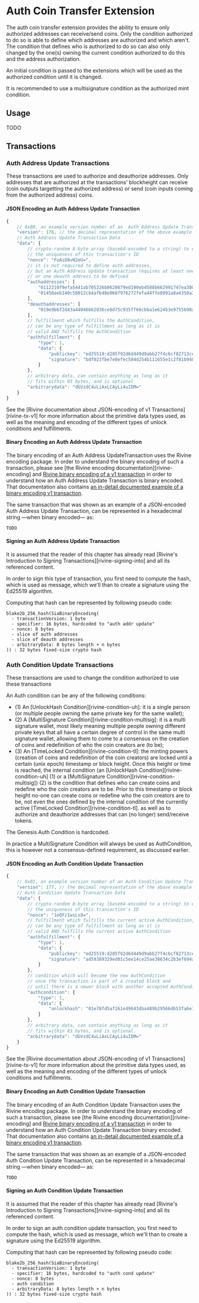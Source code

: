 # Auth Coin Transfer Extension

The auth coin transfer extension provides the ability to ensure only authorized addresses can receive/send coins.
Only the condition authorized to do so is able to define which addresses are authorized and which aren't.
The condition that defines who is authorized to do so can also only changed by the one(s) owning the current
condition authorized to do this and the address authorization.

An initial condition is passed to the extensions which will be used as the authorized condition until it is changed.

It is recommended to use a multisignature condition as the authorized mint condition.

## Usage

TODO

## Transactions

### Auth Address Update Transactions

These transactions are used to authorize and deauthorize addresses. Only addresses that are authorized at the transactions' blockheight
can receive (coin outputs targetting the authorized address) or send (coin inputs coming from the authorized address) coins.

#### JSON Encoding an Auth Address Update Transaction

```javascript
{
	// 0xB0, an example version number of an  Auth Address Update Transaction
	"version": 176, // the decimal representation of the above example version number
	// Auth Address Update Transaction Data
	"data": {
		// crypto-random 8-byte array (base64-encoded to a string) to ensure
		// the uniqueness of this transaction's ID
		"nonce": "FoAiO8vN2eU=",
		// it is not required to define auth addresses,
		// but an Auth Address Update transaction requires at least one auth address
		// or one deauth address to be defined
		"authaddresses": [
			"0112210f9efa5441ab705226b0628679ed190eb4588b662991747ea3809d93932c7b41cbe4b732",
			"01450aeb140c58012cb4afb48e068f976272fefa44ffe0991a8a4350a3687558d66c8fc753c37e",
		],
		"deauthaddresses": [
			"019e9b6f2d43a44046b62836ce8d75c935ff66cbba1e624b3e9755b98ac176a08dac5267b2c8ee",
		],
		// fulfillment which fulfills the AuthCondition,
		// can be any type of fulfillment as long as it is
		// valid AND fulfills the AuthCondition
		"authfulfillment": {
			"type": 1,
			"data": {
				"publickey": "ed25519:d285f92d6d449d9abb27f4c6cf82713cec0696d62b8c123f1627e054dc6d7780",
				"signature": "bdf023fbe7e0efec584d254b111655e1c2f81b9488943c3a712b91d9ad3a140cb0949a8868c5f72e08ccded337b79479114bdb4ed05f94dfddb359e1a6124602"
			}
		},
		// arbitrary data, can contain anything as long as it
		// fits within 83 bytes, and is optional
		"arbitrarydata": "dGVzdC4uLiAxLCAyLi4uIDM="
	}
}
```

See the [Rivine documentation about JSON-encoding of v1 Transactions][rivine-tx-v1] for more information about the primitive data types used, as well as the meaning and encoding of the different types of unlock conditions and fulfillments.

#### Binary Encoding an Auth Address Update Transaction

The binary encoding of an Auth Address UpdateTransaction uses the Rivine encoding package. In order to understand the binary encoding of such a transaction, please see [the Rivine encoding documentation][rivine-encoding] and [Rivine binary encoding of a v1 transaction](/doc/transactions/transaction.md#binary-encoding-of-v1-transactions) in order to understand how an Auth Address Update Transaction is binary encoded. That documentation also contains [an in-detail documented example of a binary encoding v1 transaction](/doc/transactions/transaction.md#example-of-a-binary-encoded-v1-transaction).

The same transaction that was shown as an example of a JSON-encoded Auth Address Update Transaction, can be represented in a hexadecimal string —when binary encoded— as:

```raw
TODO
```

#### Signing an Auth Address Update Transaction

It is assumed that the reader of this chapter has already
read [Rivine's Introduction to Signing Transactions][rivine-signing-into] and all its referenced content.

In order to sign this type of transaction, you first need to compute the hash,
which is used as message, which we'll than to create a signature using the Ed25519 algorithm.

Computing that hash can be represented by following pseudo code:

```plain
blake2b_256_hash(SiaBinaryEncoding(
  - transactionVersion: 1 byte
  - specifier: 16 bytes, hardcoded to "auth addr update"
  - nonce: 8 bytes
  - slice of auth addresses
  - slice of deauth addresses
  - arbitraryData: 8 bytes length + n bytes
)) : 32 bytes fixed-size crypto hash
```

### Auth Condition Update Transactions

These transactions are used to change the condition authorized to use these transactions

An Auth condition can be any of the following conditions:

* (1) An [UnlockHash Condition][rivine-condition-uh]: it is a single person (or multiple people owning the same private key for the same wallet);
* (2) A [MultiSignature Condition][rivine-condition-multisig]: it is a multi signature wallet, most likely meaning multiple people owning different private keys that all have a certain degree of control in the same multi signature wallet, allowing them to come to a consensus on the creation of coins and redefinition of who the coin creators are (to be);
* (3) An [TimeLocked Condition][rivine-condition-tl]: the minting powers (creation of coins and redefinition of the coin creators) are locked until a certain (unix epoch) timestamp or block height. Once this height or time is reached, the internal condition (an [UnlockHash Condition][rivine-condition-uh] (1) or a [MultiSignature Condition][rivine-condition-multisig]) (2) is the condition that defines who can create coins and redefine who the coin creators are to be. Prior to this timestamp or block height no-one can create coins or redefine who the coin creators are to be, not even the ones defined by the internal condition of the currently active [TimeLocked Condition][rivine-condition-tl].
as well as to authorize and deauthorize addresses that can (no longer) send/receive tokens.

The Genesis Auth Condition is hardcoded.

In practice a MultiSignature Condition will always be used as AuthCondition,
this is however not a consensus-defined requirement, as discussed earlier.

#### JSON Encoding an Auth Condition Update Transaction

```javascript
{
	// 0xB1, an example version number of an Auth Condition Update Transaction
	"version": 177, // the decimal representation of the above example version number
	// Auth Condition Update Transaction Data
	"data": {
		// crypto-random 8-byte array (base64-encoded to a string) to ensure
		// the uniqueness of this transaction's ID
		"nonce": "1oQFzIwsLs8=",
		// fulfillment which fulfills the current active AuthCondition,
		// can be any type of fulfillment as long as it is
		// valid AND fulfills the current active AuthCondition
		"authfulfillment": {
			"type": 1,
			"data": {
				"publickey": "ed25519:d285f92d6d449d9abb27f4c6cf82713cec0696d62b8c123f1627e054dc6d7780",
				"signature": "ad59389329ed01c5ee14ce25ae38634c2b3ef694a2bdfa714f73b175f979ba6613025f9123d68c0f11e8f0a7114833c0aab4c8596d4c31671ec8a73923f02305"
			}
		},
		// condition which will become the new AuthCondition
		// once the transaction is part of a created block and
		// until there is a newer block with another accepted AuthCondition
		"authcondition": {
			"type": 1,
			"data": {
				"unlockhash": "01e78fd5af261e49643dba489b29566db53fa6e195fa0e6aad4430d4f06ce88b73e047fe6a0703"
			}
		},
		// arbitrary data, can contain anything as long as it
		// fits within 83 bytes, and is optional.
		"arbitrarydata": "dGVzdC4uLiAxLCAyLi4uIDM="
	}
}
```

See the [Rivine documentation about JSON-encoding of v1 Transactions][rivine-tx-v1] for more information about the primitive data types used, as well as the meaning and encoding of the different types of unlock conditions and fulfillments.

#### Binary Encoding an Auth Condition Update Transaction

The binary encoding of an Auth Condition Update Transaction uses the Rivine encoding package. In order to understand the binary encoding of such a transaction, please see [the Rivine encoding documentation][rivine-encoding] and [Rivine binary encoding of a v1 transaction](/doc/transactions/transaction.md#binary-encoding-of-v1-transactions) in order to understand how an Auth Condition Update Transaction binary encoded. That documentation also contains [an in-detail documented example of a binary encoding v1 transaction](/doc/transactions/transaction.md#example-of-a-binary-encoded-v1-transaction).

The same transaction that was shown as an example of a JSON-encoded Auth Condition Update Transaction, can be represented in a hexadecimal string —when binary encoded— as:

```raw
TODO
```

#### Signing an Auth Condition Update Transaction

It is assumed that the reader of this chapter has already
read [Rivine's Introduction to Signing Transactions][rivine-signing-into] and all its referenced content.

In order to sign an auth condition update transaction, you first need to compute the hash,
which is used as message, which we'll than to create a signature using the Ed25519 algorithm.

Computing that hash can be represented by following pseudo code:

```plain
blake2b_256_hash(SiaBinaryEncoding(
  - transactionVersion: 1 byte
  - specifier: 16 bytes, hardcoded to "auth cond update"
  - nonce: 8 bytes
  - auth condition
  - arbitraryData: 8 bytes length + n bytes
)) : 32 bytes fixed-size crypto hash
```

